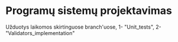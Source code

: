 # Programų sistemų projektavimas
Užduotys laikomos skirtinguose branch'uose, 1- "Unit_tests", 2- "Validators_implementation"
